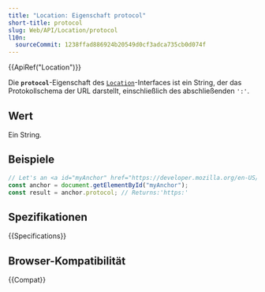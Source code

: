 ```yaml
---
title: "Location: Eigenschaft protocol"
short-title: protocol
slug: Web/API/Location/protocol
l10n:
  sourceCommit: 1238ffad886924b20549d0cf3adca735cb0d074f
---
```


{{ApiRef("Location")}}

Die **`protocol`**-Eigenschaft des [`Location`](/de/docs/Web/API/Location)-Interfaces ist ein String, der das Protokollschema der URL darstellt, einschließlich des abschließenden `':'`.

## Wert

Ein String.

## Beispiele

```js
// Let's an <a id="myAnchor" href="https://developer.mozilla.org/en-US/Location.protocol"> element be in the document
const anchor = document.getElementById("myAnchor");
const result = anchor.protocol; // Returns:'https:'
```

## Spezifikationen

{{Specifications}}

## Browser-Kompatibilität

{{Compat}}
